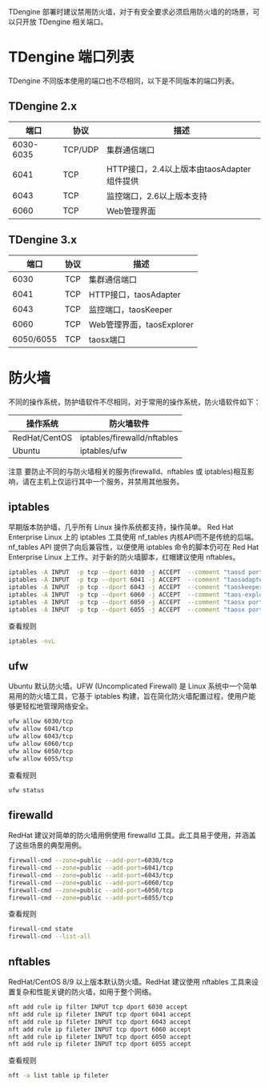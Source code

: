 TDengine 部署时建议禁用防火墙，对于有安全要求必须启用防火墙的的场景，可以只开放 TDengine 相关端口。

# TDengine 端口列表
TDengine 不同版本使用的端口也不尽相同，以下是不同版本的端口列表。

## TDengine 2.x
|端口|协议|描述|
|----|----|----|
|6030-6035|TCP/UDP|集群通信端口|
|6041|TCP|HTTP接口，2.4以上版本由taosAdapter组件提供|
|6043|TCP|监控端口，2.6以上版本支持|
|6060|TCP|Web管理界面|

## TDengine 3.x
|端口|协议|描述|
|----|----|----|
|6030|TCP|集群通信端口|
|6041|TCP|HTTP接口，taosAdapter|
|6043|TCP|监控端口，taosKeeper|
|6060|TCP|Web管理界面，taosExplorer|
|6050/6055|TCP|taosx端口|

# 防火墙
不同的操作系统，防护墙软件不尽相同，对于常用的操作系统，防火墙软件如下：

|操作系统|防火墙软件|
|---|----|
|RedHat/CentOS|iptables/firewalld/nftables|
|Ubuntu|iptables/ufw|


 注意
要防止不同的与防火墙相关的服务(firewalld、nftables 或 iptables)相互影响，请在主机上仅运行其中一个服务，并禁用其他服务。


## iptables
早期版本防护墙，几乎所有 Linux 操作系统都支持，操作简单。
Red Hat Enterprise Linux 上的 iptables 工具使用 nf_tables 内核API而不是传统的后端。nf_tables API 提供了向后兼容性，以便使用 iptables 命令的脚本仍可在 Red Hat Enterprise Linux 上工作。对于新的防火墙脚本，红帽建议使用 nftables。

```bash
iptables -A INPUT  -p tcp --dport 6030 -j ACCEPT  --comment "taosd port"
iptables -A INPUT  -p tcp --dport 6041 -j ACCEPT  --comment "taosadapter port"
iptables -A INPUT  -p tcp --dport 6043 -j ACCEPT  --comment "taoskeeper port"
iptables -A INPUT  -p tcp --dport 6060 -j ACCEPT  --comment "taos-explorer port"
iptables -A INPUT  -p tcp --dport 6050 -j ACCEPT  --comment "taosx port"
iptables -A INPUT  -p tcp --dport 6055 -j ACCEPT  --comment "taosx port"
```

查看规则

```bash
iptables -nvL 
```

## ufw
Ubuntu 默认防火墙。UFW (Uncomplicated Firewall) 是 Linux 系统中一个简单易用的防火墙工具，它基于 iptables 构建，旨在简化防火墙配置过程，使用户能够更轻松地管理网络安全。

```bash
ufw allow 6030/tcp
ufw allow 6041/tcp
ufw allow 6043/tcp
ufw allow 6060/tcp
ufw allow 6050/tcp
ufw allow 6055/tcp
```

查看规则

```bash
ufw status
```

## firewalld
RedHat 建议对简单的防火墙用例使用 firewalld 工具。此工具易于使用，并涵盖了这些场景的典型用例。

```bash
firewall-cmd --zone=public --add-port=6030/tcp
firewall-cmd --zone=public --add-port=6041/tcp
firewall-cmd --zone=public --add-port=6043/tcp
firewall-cmd --zone=public --add-port=6060/tcp
firewall-cmd --zone=public --add-port=6050/tcp
firewall-cmd --zone=public --add-port=6055/tcp
```

查看规则

```bash
firewall-cmd state
firewall-cmd --list-all
```

## nftables
RedHat/CentOS 8/9 以上版本默认防火墙。RedHat 建议使用 nftables 工具来设置复杂和性能关键的防火墙，如用于整个网络。

```bash
nft add rule ip filter INPUT tcp dport 6030 accept
nft add rule ip fileter INPUT tcp dport 6041 accept
nft add rule ip fileter INPUT tcp dport 6043 accept
nft add rule ip fileter INPUT tcp dport 6060 accept
nft add rule ip fileter INPUT tcp dport 6050 accept
nft add rule ip fileter INPUT tcp dport 6055 accept
```

查看规则

```bash
nft -a list table ip fileter
```
